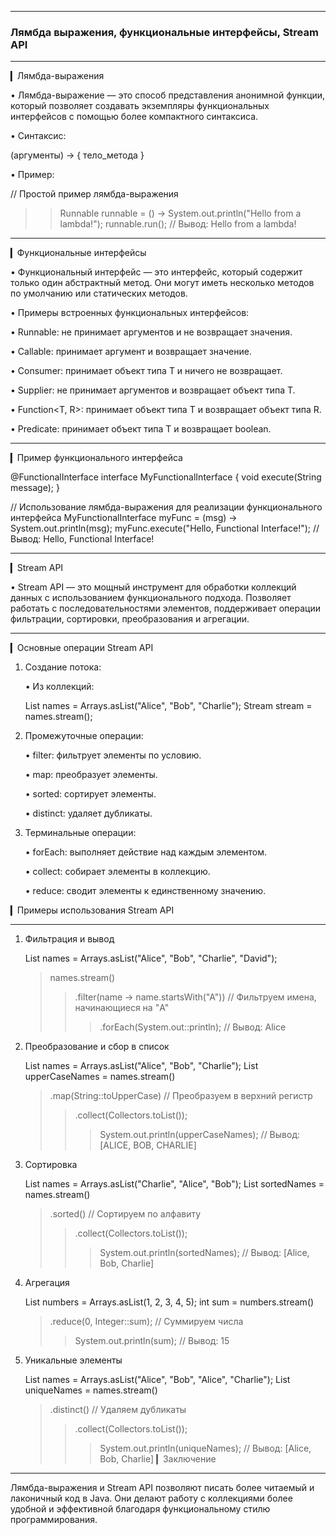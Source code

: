 ------------------------
### Лямбда выражения, функциональные интерфейсы, Stream API

------------------------

▎Лямбда-выражения

• Лямбда-выражение — это способ представления анонимной функции, который позволяет создавать экземпляры функциональных интерфейсов с помощью более компактного синтаксиса.

• Синтаксис:

(аргументы) -> { тело_метода }


• Пример:

// Простой пример лямбда-выражения
>>Runnable runnable = () -> System.out.println("Hello from a lambda!");
runnable.run(); // Вывод: Hello from a lambda!


------------------------
▎Функциональные интерфейсы

• Функциональный интерфейс — это интерфейс, который содержит только один абстрактный метод. Они могут иметь несколько методов по умолчанию или статических методов.

• Примеры встроенных функциональных интерфейсов:

• Runnable: не принимает аргументов и не возвращает значения.

• Callable<V>: принимает аргумент и возвращает значение.

• Consumer<T>: принимает объект типа T и ничего не возвращает.

• Supplier<T>: не принимает аргументов и возвращает объект типа T.

• Function<T, R>: принимает объект типа T и возвращает объект типа R.

• Predicate<T>: принимает объект типа T и возвращает boolean.

------------------------
▎Пример функционального интерфейса

@FunctionalInterface
interface MyFunctionalInterface {
void execute(String message);
}

// Использование лямбда-выражения для реализации функционального интерфейса
MyFunctionalInterface myFunc = (msg) -> System.out.println(msg);
myFunc.execute("Hello, Functional Interface!"); // Вывод: Hello, Functional Interface!


------------------------
▎Stream API

• Stream API — это мощный инструмент для обработки коллекций данных с использованием функционального подхода. Позволяет работать с последовательностями элементов, поддерживает операции фильтрации, сортировки, преобразования и агрегации.

------------------------
▎Основные операции Stream API

1. Создание потока:

   • Из коллекций:

   List<String> names = Arrays.asList("Alice", "Bob", "Charlie");
   Stream<String> stream = names.stream();


2. Промежуточные операции:

   • filter: фильтрует элементы по условию.

   • map: преобразует элементы.

   • sorted: сортирует элементы.

   • distinct: удаляет дубликаты.

3. Терминальные операции:

   • forEach: выполняет действие над каждым элементом.

   • collect: собирает элементы в коллекцию.

   • reduce: сводит элементы к единственному значению.

▎Примеры использования Stream API

------------------------
1. Фильтрация и вывод

   List<String> names = Arrays.asList("Alice", "Bob", "Charlie", "David");
   >names.stream()
   >>.filter(name -> name.startsWith("A")) // Фильтруем имена, начинающиеся на "A"
   >> 
   >>>.forEach(System.out::println); // Вывод: Alice


2. Преобразование и сбор в список

   List<String> names = Arrays.asList("Alice", "Bob", "Charlie");
   List<String> upperCaseNames = names.stream()
   >.map(String::toUpperCase) // Преобразуем в верхний регистр
   >>.collect(Collectors.toList());
   >>>System.out.println(upperCaseNames); // Вывод: [ALICE, BOB, CHARLIE]


3. Сортировка

   List<String> names = Arrays.asList("Charlie", "Alice", "Bob");
   List<String> sortedNames = names.stream()
   >.sorted() // Сортируем по алфавиту
   >>.collect(Collectors.toList());
   >>>System.out.println(sortedNames); // Вывод: [Alice, Bob, Charlie]


4. Агрегация

   List<Integer> numbers = Arrays.asList(1, 2, 3, 4, 5);
   int sum = numbers.stream()
   >.reduce(0, Integer::sum); // Суммируем числа
   >>System.out.println(sum); // Вывод: 15


5. Уникальные элементы

   List<String> names = Arrays.asList("Alice", "Bob", "Alice", "Charlie");
   List<String> uniqueNames = names.stream()
   >.distinct() // Удаляем дубликаты
   >>.collect(Collectors.toList());
   >>>  System.out.println(uniqueNames); // Вывод: [Alice, Bob, Charlie]
   ▎Заключение

------------------------
Лямбда-выражения и Stream API позволяют писать более читаемый и лаконичный код в 
Java. Они делают работу с коллекциями более удобной и эффективной благодаря 
функциональному стилю программирования.